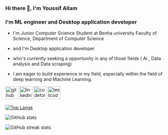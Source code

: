 ### Hi there 👋, I'm Youssif Allam
### I'm ML engineer and Desktop application developer


* I'm Junior Computer Science Student at Benha university Faculty of Science, Department of Computer Science

* and I'm Desktop application developer

* who's currently seeking a opportunity in any of those fields ( Ai , Data analysis and Data scraping)

* I am eager to build experience in my field, especially within the field of deep learning and Machine Learning.




[<img src='https://cdn.jsdelivr.net/npm/simple-icons@3.0.1/icons/github.svg' alt='github' height='40'>](https://github.com/YoussifAllam)  [<img src='https://cdn.jsdelivr.net/npm/simple-icons@3.0.1/icons/linkedin.svg' alt='linkedin' height='40'>](https://www.linkedin.com/in/youssif-hassan-495697249//)  [<img src='https://cdn.jsdelivr.net/npm/simple-icons@3.0.1/icons/codeforces.svg' alt='codeforces' height='40'>](https://codeforces.com/profile/youssif.hassan)  [<img src='https://cdn.jsdelivr.net/npm/simple-icons@3.0.1/icons/leetcode.svg' alt='leetcode' height='40'>](https://leetcode.com/problemset/all/)  

[![Top Langs](https://github-readme-stats.vercel.app/api/top-langs/?username=YoussifAllam)](https://github.com/anuraghazra/github-readme-stats)

![GitHub stats](https://github-readme-stats.vercel.app/api?username=YoussifAllam&show_icons=true)  


![GitHub streak stats](https://streak-stats.demolab.com/?user=YoussifAllam)  


